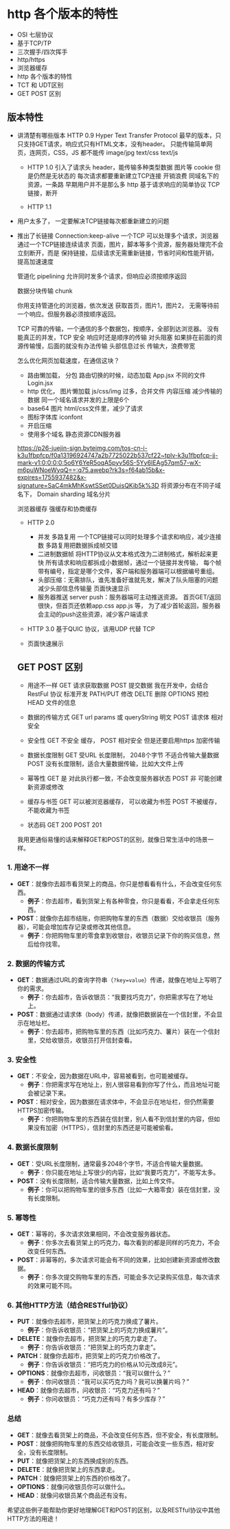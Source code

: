# http 各个版本的特性

- OSI 七层协议
- 基于TCP/TP
- 三次握手/四次挥手
- http/https
- 浏览器缓存
- http 各个版本的特性
- TCT 和 UDT区别        
- GET POST 区别

## 版本特性
- 讲清楚有哪些版本 
   HTTP 0.9 
   Hyper Text Transfer Protocol
   最早的版本，只只支持GET请求，响应式只有HTML文本，没有header。
   只能传输简单网页，连网页，CSS，JS 都不能传
   image/jpg  text/css text/js 

  - HTTP 1.0
   引入了请求头 header，能传输多种类型数据 
   图片等
   cookie 但是仍然是无状态的
   每次请求都要重新建立TCP连接
         开销浪费 同域名下的资源，一条路
         早期用户并不是那么多
         http 基于请求响应的简单协议 TCP链接，断开


  - HTTP 1.1 

- 用户太多了， 一定要解决TCP链接每次都重新建立的问题
- 推出了长链接
    Connection:keep-alive
    一个TCP 可以处理多个请求，浏览器通过一个TCP链接连续请求
    页面，图片，脚本等多个资源，服务器处理完不会立刻断开，而是
    保持链接，后续请求无需重新链接，节省时间和性能开销，
    提高加速速度

    管道化 pipelining
    允许同时发多个请求，但响应必须按顺序返回

    数据分块传输 chunk 

    你用支持管道化的浏览器，依次发送 获取首页，图片1，图片2， 
    无需等待前一个响应。但服务器必须按顺序返回。

    TCP 可靠的传输，一个通信的多个数据包，按顺序，全部到达浏览器。
    没有能真正的并发，TCP 安全 响应时还是顺序的传输
    对头阻塞 如果排在前面的资源传输慢，后面的就没有办法传输
    头部信息过长 传输大，浪费带宽

    怎么优化网页加载速度，在通信这块？  

    - 路由懒加载， 分包
    路由切换的时候，动态加载 
    App.jsx 不同的文件 
    Login.jsx
    - http 优化， 图片懒加载
        js/css/img 过多，合并文件  内容压缩 减少传输的数据
        同一个域名请求并发的上限是6个 
    - base64 图片 html/css文件里，减少了请求 
    - 图标字体库 iconfont
    - 开启压缩
    - 使用多个域名 静态资源CDN服务器 

   https://p26-juejin-sign.byteimg.com/tos-cn-i-k3u1fbpfcp/f0a13196924747a2b7725022b537cf22~tplv-k3u1fbpfcp-jj-mark-v1:0:0:0:0:5o6Y6YeR5oqA5pyv56S-5Yy6IEAg57qm57-wX-m6puWNoeWyqQ==:q75.awebp?rk3s=f64ab15b&x-expires=1755937482&x-signature=SaC4mkMhKswtSSet0DuisQKib5k%3D
    将资源分布在不同子域名下， Domain sharding 域名分片 

    浏览器缓存 强缓存和协商缓存

  - HTTP 2.0
       - 并发 多路复用 
         一个TCP链接可以同时处理多个请求和响应，减少连接数
         多路复用把数据拆成帧交错
       - 二进制数据帧  将HTTP协议从文本格式改为二进制格式，解析起来更快 
           所有请求和响应都拆成小数据帧，通过一个链接并发传输，
           每个帧带有编号，指定是哪个文件，客户端和服务器端可以根据编号重组。
       - 头部压缩：无需排队，谁先准备好谁就先发，解决了队头阻塞的问题
              减少头部信息传输量    页面快速显示 
       - 服务器推送 server push：服务器端可主动推送资源。
       首页GET/返回很快，但首页还依赖app.css app.js 等，
       为了减少首轮返回，服务器会主动的push这些资源，减少客户端请求

  - HTTP 3.0
        基于QUIC 协议，该用UDP 代替 TCP
          
  - 页面快速展示 

  ## GET POST 区别
  - 用途不一样
     GET 请求获取数据
     POST 提交数据
     我在开发中，会结合RestFul 协议 标准开发
     PATH/PUT 修改 DELTE 删除
     OPTIONS 预检 HEAD 文件的信息

  - 数据的传输方式
     GET url params 或 queryString 明文
     POST 请求体 相对安全

  - 安全性
     GET 不安全 缓存，
     POST 相对安全 但是还要启用https 加密传输

  - 数据长度限制
      GET 受URL 长度限制， 2048个字节 不适合传输大量数据
      POST 没有长度限制，适合大量数据传输，比如大文件上传

  - 幂等性
     GET 是 对此执行都一致，不会改变服务器状态
     POST 非 可能创建新资源或修改

  - 缓存与书签
     GET 可以被浏览器缓存， 可以收藏为书签
     POST 不被缓存， 不能收藏为书签   

  - 状态码
    GET 200
    POST 201


   我用更通俗易懂的话来解释GET和POST的区别，就像日常生活中的场景一样。

### 1. **用途不一样**
- **GET**：就像你去超市看货架上的商品，你只是想看看有什么，不会改变任何东西。
  - **例子**：你去超市，看到货架上有各种零食，你只是看看，不会拿走任何东西。
- **POST**：就像你去超市结账，你把购物车里的东西（数据）交给收银员（服务器），可能会增加库存记录或修改其他信息。
  - **例子**：你把购物车里的零食拿到收银台，收银员记录下你的购买信息，然后给你找零。

### 2. **数据的传输方式**
- **GET**：数据通过URL的查询字符串（`?key=value`）传递，就像在地址上写明了你的需求。
  - **例子**：你去超市，告诉收银员：“我要找巧克力”，你把需求写在了地址上。
- **POST**：数据通过请求体（body）传递，就像把数据装在一个信封里，不会显示在地址栏。
  - **例子**：你去超市，把购物车里的东西（比如巧克力、薯片）装在一个信封里，交给收银员，收银员打开信封查看。

### 3. **安全性**
- **GET**：不安全，因为数据在URL中，容易被看到，也可能被缓存。
  - **例子**：你把需求写在地址上，别人很容易看到你写了什么，而且地址可能会被记录下来。
- **POST**：相对安全，因为数据在请求体中，不会显示在地址栏，但仍然需要HTTPS加密传输。
  - **例子**：你把购物车里的东西装在信封里，别人看不到信封里的内容，但如果没有加密（HTTPS），信封里的东西还是可能被偷看。

### 4. **数据长度限制**
- **GET**：受URL长度限制，通常最多2048个字节，不适合传输大量数据。
  - **例子**：你只能在地址上写很少的内容，比如“我要巧克力”，不能写太多。
- **POST**：没有长度限制，适合传输大量数据，比如上传文件。
  - **例子**：你可以把购物车里的很多东西（比如一大箱零食）装在信封里，没有长度限制。

### 5. **幂等性**
- **GET**：幂等的，多次请求效果相同，不会改变服务器状态。
  - **例子**：你多次去看货架上的巧克力，每次看到的都是同样的巧克力，不会改变任何东西。
- **POST**：非幂等的，多次请求可能会有不同的效果，比如创建新资源或修改数据。
  - **例子**：你多次提交购物车里的东西，可能会多次记录购买信息，每次请求的效果可能不同。

### 6. **其他HTTP方法（结合RESTful协议）**
- **PUT**：就像你去超市，把货架上的巧克力换成了薯片。
  - **例子**：你告诉收银员：“把货架上的巧克力换成薯片”。
- **DELETE**：就像你去超市，把货架上的巧克力拿走了。
  - **例子**：你告诉收银员：“把货架上的巧克力拿走”。
- **PATCH**：就像你去超市，把货架上的巧克力价格改了。
  - **例子**：你告诉收银员：“把巧克力的价格从10元改成8元”。
- **OPTIONS**：就像你去超市，问收银员：“我可以做什么？”
  - **例子**：你问收银员：“我可以买巧克力吗？我可以换薯片吗？”
- **HEAD**：就像你去超市，问收银员：“巧克力还有吗？”
  - **例子**：你问收银员：“巧克力还有吗？有多少库存？”

### 总结
- **GET**：就像去看货架上的商品，不会改变任何东西，但不安全，有长度限制。
- **POST**：就像把购物车里的东西交给收银员，可能会改变一些东西，相对安全，没有长度限制。
- **PUT**：就像把货架上的东西换成别的东西。
- **DELETE**：就像把货架上的东西拿走。
- **PATCH**：就像把货架上的东西的价格改了。
- **OPTIONS**：就像问收银员你可以做什么。
- **HEAD**：就像问收银员某个商品还有没有。

希望这些例子能帮助你更好地理解GET和POST的区别，以及RESTful协议中其他HTTP方法的用途！




 


